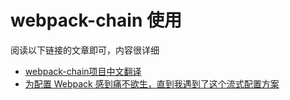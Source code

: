 # webpack-chain 使用

阅读以下链接的文章即可，内容很详细
- [webpack-chain项目中文翻译](https://segmentfault.com/a/1190000017547171)
- [为配置 Webpack 感到痛不欲生，直到我遇到了这个流式配置方案](https://mp.weixin.qq.com/s/99XZLeYh_tejNe713Q_14w)